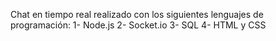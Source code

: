 Chat en tiempo real realizado con los siguientes lenguajes de programación:
1- Node.js
2- Socket.io
3- SQL
4- HTML y CSS
